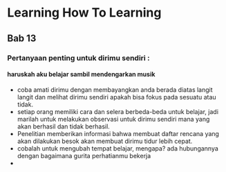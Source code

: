 # Learning How To Learning

## Bab 13
### Pertanyaan penting untuk dirimu sendiri : 
#### haruskah aku belajar sambil mendengarkan musik
- coba amati dirimu dengan membayangkan anda berada diatas langit langit dan melihat dirimu sendiri apakah bisa fokus pada sesuatu atau tidak.
- setiap orang memiliki cara dan selera berbeda-beda untuk belajar, jadi marilah untuk melakukan observasi untuk dirimu sendiri mana yang akan berhasil dan tidak berhasil.
- Penelitian memberikan informasi bahwa membuat daftar rencana yang akan dilakukan besok akan membuat dirimu tidur lebih cepat.
-  cobalah untuk mengubah tempat belajar, mengapa? ada hubungannya dengan bagaimana gurita perhatianmu bekerja
- 

<!--stackedit_data:
eyJoaXN0b3J5IjpbLTE2OTg4ODEwNjBdfQ==
-->